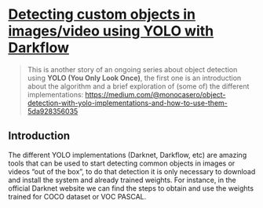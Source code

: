 # [Detecting custom objects in images/video using YOLO with Darkflow][source]

> This is another story of an ongoing series about object detection using **YOLO (You Only Look Once)**, the first one is an introduction about the algorithm and a brief exploration of (some of) the different implementations: https://medium.com/@monocasero/object-detection-with-yolo-implementations-and-how-to-use-them-5da928356035

## Introduction

The different YOLO implementations (Darknet, Darkflow, etc) are amazing tools that can be used to start detecting common objects in images or videos “out of the box”, to do that detection it is only necessary to download and install the system and already trained weights. For instance, in the official Darknet website we can find the steps to obtain and use the weights trained for COCO dataset or VOC PASCAL.


[source]: https://medium.com/coinmonks/detecting-custom-objects-in-images-video-using-yolo-with-darkflow-1ff119fa002f
[1]: https://pjreddie.com/darknet/yolo/